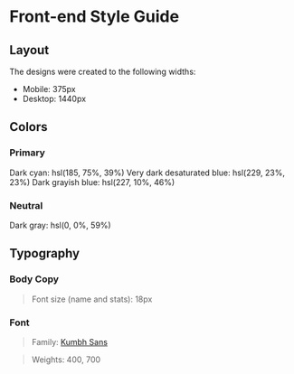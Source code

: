 # Front-end Style Guide

## Layout

The designs were created to the following widths:

- Mobile: 375px
- Desktop: 1440px

## Colors

### Primary

Dark cyan: hsl(185, 75%, 39%)
Very dark desaturated blue: hsl(229, 23%, 23%)
Dark grayish blue: hsl(227, 10%, 46%)

### Neutral

Dark gray: hsl(0, 0%, 59%)

## Typography

### Body Copy

> Font size (name and stats): 18px

### Font

> Family: [Kumbh Sans](https://fonts.google.com/specimen/Kumbh+Sans)

> Weights: 400, 700
